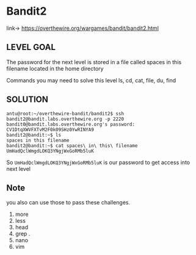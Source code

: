 # Bandit2

link-> https://overthewire.org/wargames/bandit/bandit2.html

## LEVEL GOAL

The password for the next level is stored in a file called spaces in this filename located in the home directory

Commands you may need to solve this level
ls, cd, cat, file, du, find

## SOLUTION

```
antu@root:~/overthewire-bandit/bandit2$ ssh bandit2@bandit.labs.overthewire.org -p 2220
bandit0@bandit.labs.overthewire.org's password: CV1DtqXWVFXTvM2F0k09SHz0YwRINYA9
bandit2@bandit:~$ ls
spaces in this filename
bandit2@bandit:~$ cat spaces\ in\ this\ filename
UmHadQclWmgdLOKQ3YNgjWxGoRMb5luK
```

So `UmHadQclWmgdLOKQ3YNgjWxGoRMb5luK` is our password to get access into next level

## Note
you also can use those to pass these challenges.

1) more 
2) less 
3) head
4) grep .
5) nano
6) vim